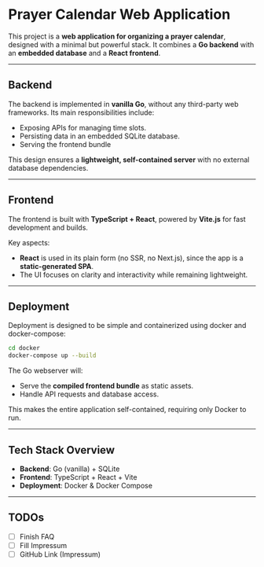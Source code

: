 # Prayer Calendar Web Application

This project is a **web application for organizing a prayer calendar**, designed with a minimal but powerful
stack. It combines a **Go backend** with an **embedded database** and a **React frontend**.

---

## Backend

The backend is implemented in **vanilla Go**, without any third-party web frameworks. Its main responsibilities include:

- Exposing APIs for managing time slots.
- Persisting data in an embedded SQLite database.
- Serving the frontend bundle

This design ensures a **lightweight, self-contained server** with no external database dependencies.

---

## Frontend

The frontend is built with **TypeScript + React**, powered by **Vite.js** for fast development and builds.

Key aspects:
- **React** is used in its plain form (no SSR, no Next.js), since the app is a **static-generated SPA**.
- The UI focuses on clarity and interactivity while remaining lightweight.

---

## Deployment

Deployment is designed to be simple and containerized using docker and docker-compose:

``` bash
cd docker
docker-compose up --build
```

The Go webserver will:

- Serve the **compiled frontend bundle** as static assets.
- Handle API requests and database access.

This makes the entire application self-contained, requiring only Docker to run.

---

## Tech Stack Overview

-   **Backend**: Go (vanilla) + SQLite
-   **Frontend**: TypeScript + React + Vite
-   **Deployment**: Docker & Docker Compose

---

## TODOs

- [ ] Finish FAQ
- [ ] Fill Impressum
- [ ] GitHub Link (Impressum)
